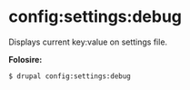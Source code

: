 # config:settings:debug
Displays current key:value on settings file.

**Folosire:**
```
$ drupal config:settings:debug 
```
